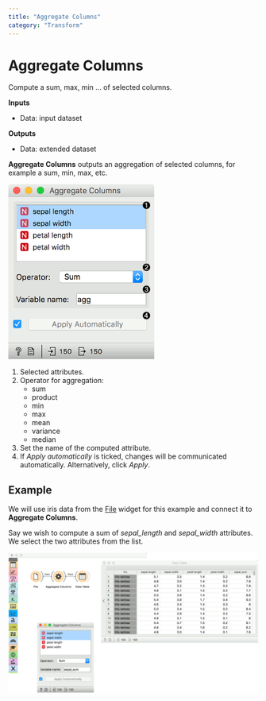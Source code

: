 ```yaml
---
title: "Aggregate Columns"
category: "Transform"
---
```

Aggregate Columns
=================

Compute a sum, max, min ... of selected columns.

**Inputs**

- Data: input dataset

**Outputs**

- Data: extended dataset

**Aggregate Columns** outputs an aggregation of selected columns, for example a sum, min, max, etc.

![](/widget-catalog/transform/images/AggregateColumns.png)

1. Selected attributes.
2. Operator for aggregation:
   - sum
   - product
   - min
   - max
   - mean
   - variance
   - median
3. Set the name of the computed attribute.
4. If *Apply automatically* is ticked, changes will be communicated automatically. Alternatively, click *Apply*.

Example
-------

We will use iris data from the [File](/widget-catalog/transform/../data/file) widget for this example and connect it to **Aggregate Columns**.

Say we wish to compute a sum of *sepal_length* and *sepal_width* attributes. We select the two attributes from the list.

![](/widget-catalog/transform/images/AggregateColumns-Example.png)
